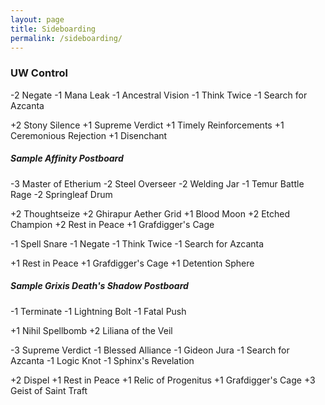 ```yaml
---
layout: page
title: Sideboarding
permalink: /sideboarding/
---
```



### UW Control

<div code-showhide headline="vs Affinity">
  <p>-2 <a showcard="Negate" card-position="right">Negate</a> -1 <a showcard="Mana Leak" card-position="down">Mana Leak</a> -1 <a showcard="Ancestral Vision" card-position="up">Ancestral Vision</a> -1 <a showcard="Think Twice" card-position="up">Think Twice</a> -1 <a showcard="Search for Azcantan" card-position="left">Search for Azcanta</a></p>
  <p>+2 Stony Silence +1 Supreme Verdict +1 Timely Reinforcements +1 Ceremonious Rejection +1 Disenchant</p>

  <h5>Sample Affinity Postboard</h5>

  <p>-3 Master of Etherium -2 Steel Overseer -2 Welding Jar -1 Temur Battle Rage -2 Springleaf Drum</p>
  <p>+2 Thoughtseize +2 Ghirapur Aether Grid +1 Blood Moon +2 Etched Champion +2 Rest in Peace +1 Grafdigger's Cage</p>
</div>

<div code-showhide headline="vs Grixis Death's Shadow">
  <p>-1 Spell Snare -1 Negate -1 Think Twice -1 Search for Azcanta</p>
  <p>+1 Rest in Peace +1 Grafdigger's Cage +1 Detention Sphere</p>

  <h5>Sample Grixis Death's Shadow Postboard</h5>

  <p>-1 Terminate -1 Lightning Bolt -1 Fatal Push</p>
  <p>+1 Nihil Spellbomb +2 Liliana of the Veil</p>
</div>

<div code-showhide headline="vs UR Gifts Storm">
  <p>-3 Supreme Verdict -1 Blessed Alliance -1 Gideon Jura -1 Search for Azcanta -1 Logic Knot -1 Sphinx's Revelation</p>
  <p>+2 Dispel +1 Rest in Peace +1 Relic of Progenitus +1 Grafdigger's Cage +3 Geist of Saint Traft</p>
</div>
